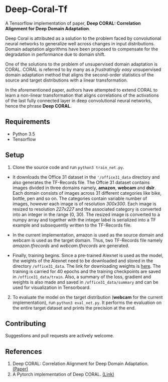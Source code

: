 # Deep-Coral-Tf
A Tensorflow implementation of paper, **Deep CORAL: Correlation Alignment for Deep Domain Adaptation**.

Deep Coral is attributed as a solution to the problem faced by convolutional neural networks to generalize well across changes in input distributions. Domain adaptation algorithms have been proposed to compensate for the degradation in performance due to domain shift. 

One of the solutions to the problem of unsupervised domain adaptation is CORAL. CORAL is referred to by many as a *frustratingly easy* unsupervised domain adaptation method that aligns the second-order statistics of the source and target distributions with a linear transformation.

In the aforementioned paper, authors have attempted to extend CORAL to learn a non-linear transformation that aligns correlations of the activations of the last fully connected layer in deep convolutional neural networks, hence the phrase **Deep CORAL**.  

## Requirements
* Python 3.5
* Tensorflow

## Setup
1. Clone the source code and run `python3 train_net.py`. 

* It downloads the Office 31 dataset in the `'/office31_data` directory and also generates the TF-Records file. The Offcie 31 dataset contains images divided in three domains namely, **amazon**, **webcam** and **dslr**. Each domain consists of images across 31 different categories like bike, bottle, pen and so on. The categories contain variable number of images, however each image is of resolution *300x300*. Each image is resized to resolution *227x227* and the associated category is converted into an integer in the range (0, 30). The resized image is converted to a numpy array and together with the integer label is serialized into a TF example and subsequently written to the TF-Records file.

* In the current implementation, amazon is used as the source domain and webcam is used as the target domain. Thus, two TF-Records file namely *amazon.tfrecords* and *webcam.tfrecords* are generated.  

* Finally, training begins. Since a pre-trained Alexnet is used as the model, the weights of the Alexnet need to be downloaded and stored in the directory `/office31_data`. The link for downloading weights is [here](https://www.cs.toronto.edu/~guerzhoy/tf_alexnet/bvlc_alexnet.npy). The training is carried for 40 epochs and the training checkpoints are saved in `/office31_data/train`. Also, a summary of the loss, gradient and weights is also made and saved in `/office31_data/summary` and can be used for visualization in Tensorboard. 

2. To evaluate the model on the target distribution (**webcam** for the current implementation), run `python3 eval_net.py`. It performs the evaluation on the entire target dataset and prints the precision at the end. 

## Contributing
Suggestions and pull requests are actively welcome.

## References
1. Deep CORAL: Correlation Alignment for Deep Domain Adaptation. [(Paper)](https://arxiv.org/pdf/1607.01719)
2. A Pytorch implementation of Deep CORAL. [(Link)](https://github.com/SSARCandy/DeepCORAL)
